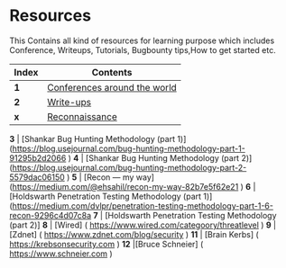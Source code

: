 # Resources

This Contains all kind of resources for learning purpose which includes
Conference, Writeups, Tutorials, Bugbounty tips,How  to get started etc.

Index | Contents 
--- | ---
**1** | [Conferences around the world](Conferance/Conferance.md)
**2** | [Write-ups](write-ups/writeups.md)
**x** | [Reconnaissance](Reconnaissance/reconnaissance.md)



**3** | [Shankar Bug Hunting Methodology (part 1)] (https://blog.usejournal.com/bug-hunting-methodology-part-1-91295b2d2066 )
**4** | [Shankar Bug Hunting Methodology (part 2)] (https://blog.usejournal.com/bug-hunting-methodology-part-2-5579dac06150 )
**5** | [Recon — my way] (https://medium.com/@ehsahil/recon-my-way-82b7e5f62e21 )
**6** |  [Holdswarth Penetration Testing Methodology (part 1)]  (https://medium.com/dvlpr/penetration-testing-methodology-part-1-6-recon-9296c4d07c8a
**7** | [Holdswarth Penetration Testing Methodology (part 2)] 
**8** | [Wired] ( https://www.wired.com/categoory/threatlevel )
**9** | [Zdnet] ( https://www.zdnet.com/blog/security )
**11** | [Brain Kerbs] ( https://krebsonsecurity.com )
**12** |[Bruce Schneier] ( https://www.schneier.com )
